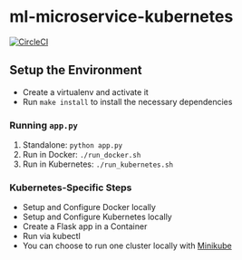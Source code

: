 # ml-microservice-kubernetes
[![CircleCI](https://circleci.com/gh/sushma-sri/ml-microservice-kubernetes.svg?style=svg)](https://app.circleci.com/pipelines/github/sushma-sri/ml-microservice-kubernetes)

## Setup the Environment

* Create a virtualenv and activate it
* Run `make install` to install the necessary dependencies

### Running `app.py`

1. Standalone:  `python app.py`
2. Run in Docker:  `./run_docker.sh`
3. Run in Kubernetes:  `./run_kubernetes.sh`

### Kubernetes-Specific Steps

* Setup and Configure Docker locally
* Setup and Configure Kubernetes locally
* Create a Flask app in a Container
* Run via kubectl 
* You can choose to run one cluster locally with [Minikube](https://kubernetes.io/docs/tasks/tools/install-minikube/)

